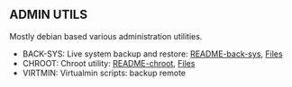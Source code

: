 ## ADMIN UTILS
Mostly debian based various administration utilities.

- BACK-SYS: Live system backup and restore: [README-back-sys](back-sys/README.md), [Files](back-sys)
- CHROOT: Chroot utility: [README-chroot](chroot/README.md), [Files](chroot)
- VIRTMIN: Virtualmin scripts: backup remote
